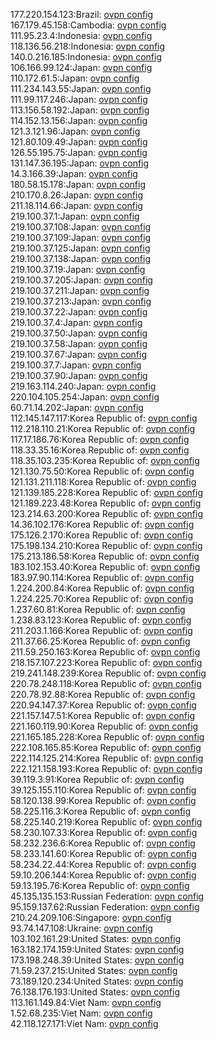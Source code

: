 177.220.154.123:Brazil: [ovpn config](vpn/177_220_154_123.ovpn)  
167.179.45.158:Cambodia: [ovpn config](vpn/167_179_45_158.ovpn)  
111.95.23.4:Indonesia: [ovpn config](vpn/111_95_23_4.ovpn)  
118.136.56.218:Indonesia: [ovpn config](vpn/118_136_56_218.ovpn)  
140.0.216.185:Indonesia: [ovpn config](vpn/140_0_216_185.ovpn)  
106.166.99.124:Japan: [ovpn config](vpn/106_166_99_124.ovpn)  
110.172.61.5:Japan: [ovpn config](vpn/110_172_61_5.ovpn)  
111.234.143.55:Japan: [ovpn config](vpn/111_234_143_55.ovpn)  
111.99.117.246:Japan: [ovpn config](vpn/111_99_117_246.ovpn)  
113.156.58.192:Japan: [ovpn config](vpn/113_156_58_192.ovpn)  
114.152.13.156:Japan: [ovpn config](vpn/114_152_13_156.ovpn)  
121.3.121.96:Japan: [ovpn config](vpn/121_3_121_96.ovpn)  
121.80.109.49:Japan: [ovpn config](vpn/121_80_109_49.ovpn)  
126.55.195.75:Japan: [ovpn config](vpn/126_55_195_75.ovpn)  
131.147.36.195:Japan: [ovpn config](vpn/131_147_36_195.ovpn)  
14.3.166.39:Japan: [ovpn config](vpn/14_3_166_39.ovpn)  
180.58.15.178:Japan: [ovpn config](vpn/180_58_15_178.ovpn)  
210.170.8.26:Japan: [ovpn config](vpn/210_170_8_26.ovpn)  
211.18.114.66:Japan: [ovpn config](vpn/211_18_114_66.ovpn)  
219.100.37.1:Japan: [ovpn config](vpn/219_100_37_1.ovpn)  
219.100.37.108:Japan: [ovpn config](vpn/219_100_37_108.ovpn)  
219.100.37.109:Japan: [ovpn config](vpn/219_100_37_109.ovpn)  
219.100.37.125:Japan: [ovpn config](vpn/219_100_37_125.ovpn)  
219.100.37.138:Japan: [ovpn config](vpn/219_100_37_138.ovpn)  
219.100.37.19:Japan: [ovpn config](vpn/219_100_37_19.ovpn)  
219.100.37.205:Japan: [ovpn config](vpn/219_100_37_205.ovpn)  
219.100.37.211:Japan: [ovpn config](vpn/219_100_37_211.ovpn)  
219.100.37.213:Japan: [ovpn config](vpn/219_100_37_213.ovpn)  
219.100.37.22:Japan: [ovpn config](vpn/219_100_37_22.ovpn)  
219.100.37.4:Japan: [ovpn config](vpn/219_100_37_4.ovpn)  
219.100.37.50:Japan: [ovpn config](vpn/219_100_37_50.ovpn)  
219.100.37.58:Japan: [ovpn config](vpn/219_100_37_58.ovpn)  
219.100.37.67:Japan: [ovpn config](vpn/219_100_37_67.ovpn)  
219.100.37.7:Japan: [ovpn config](vpn/219_100_37_7.ovpn)  
219.100.37.90:Japan: [ovpn config](vpn/219_100_37_90.ovpn)  
219.163.114.240:Japan: [ovpn config](vpn/219_163_114_240.ovpn)  
220.104.105.254:Japan: [ovpn config](vpn/220_104_105_254.ovpn)  
60.71.14.202:Japan: [ovpn config](vpn/60_71_14_202.ovpn)  
112.145.147.117:Korea Republic of: [ovpn config](vpn/112_145_147_117.ovpn)  
112.218.110.21:Korea Republic of: [ovpn config](vpn/112_218_110_21.ovpn)  
117.17.186.76:Korea Republic of: [ovpn config](vpn/117_17_186_76.ovpn)  
118.33.35.16:Korea Republic of: [ovpn config](vpn/118_33_35_16.ovpn)  
118.35.103.235:Korea Republic of: [ovpn config](vpn/118_35_103_235.ovpn)  
121.130.75.50:Korea Republic of: [ovpn config](vpn/121_130_75_50.ovpn)  
121.131.211.118:Korea Republic of: [ovpn config](vpn/121_131_211_118.ovpn)  
121.139.185.228:Korea Republic of: [ovpn config](vpn/121_139_185_228.ovpn)  
121.189.223.48:Korea Republic of: [ovpn config](vpn/121_189_223_48.ovpn)  
123.214.63.200:Korea Republic of: [ovpn config](vpn/123_214_63_200.ovpn)  
14.36.102.176:Korea Republic of: [ovpn config](vpn/14_36_102_176.ovpn)  
175.126.2.170:Korea Republic of: [ovpn config](vpn/175_126_2_170.ovpn)  
175.198.134.210:Korea Republic of: [ovpn config](vpn/175_198_134_210.ovpn)  
175.213.186.58:Korea Republic of: [ovpn config](vpn/175_213_186_58.ovpn)  
183.102.153.40:Korea Republic of: [ovpn config](vpn/183_102_153_40.ovpn)  
183.97.90.114:Korea Republic of: [ovpn config](vpn/183_97_90_114.ovpn)  
1.224.200.84:Korea Republic of: [ovpn config](vpn/1_224_200_84.ovpn)  
1.224.225.70:Korea Republic of: [ovpn config](vpn/1_224_225_70.ovpn)  
1.237.60.81:Korea Republic of: [ovpn config](vpn/1_237_60_81.ovpn)  
1.238.83.123:Korea Republic of: [ovpn config](vpn/1_238_83_123.ovpn)  
211.203.1.166:Korea Republic of: [ovpn config](vpn/211_203_1_166.ovpn)  
211.37.66.25:Korea Republic of: [ovpn config](vpn/211_37_66_25.ovpn)  
211.59.250.163:Korea Republic of: [ovpn config](vpn/211_59_250_163.ovpn)  
218.157.107.223:Korea Republic of: [ovpn config](vpn/218_157_107_223.ovpn)  
219.241.148.239:Korea Republic of: [ovpn config](vpn/219_241_148_239.ovpn)  
220.78.248.118:Korea Republic of: [ovpn config](vpn/220_78_248_118.ovpn)  
220.78.92.88:Korea Republic of: [ovpn config](vpn/220_78_92_88.ovpn)  
220.94.147.37:Korea Republic of: [ovpn config](vpn/220_94_147_37.ovpn)  
221.157.147.51:Korea Republic of: [ovpn config](vpn/221_157_147_51.ovpn)  
221.160.119.90:Korea Republic of: [ovpn config](vpn/221_160_119_90.ovpn)  
221.165.185.228:Korea Republic of: [ovpn config](vpn/221_165_185_228.ovpn)  
222.108.165.85:Korea Republic of: [ovpn config](vpn/222_108_165_85.ovpn)  
222.114.125.214:Korea Republic of: [ovpn config](vpn/222_114_125_214.ovpn)  
222.121.158.193:Korea Republic of: [ovpn config](vpn/222_121_158_193.ovpn)  
39.119.3.91:Korea Republic of: [ovpn config](vpn/39_119_3_91.ovpn)  
39.125.155.110:Korea Republic of: [ovpn config](vpn/39_125_155_110.ovpn)  
58.120.138.99:Korea Republic of: [ovpn config](vpn/58_120_138_99.ovpn)  
58.225.116.3:Korea Republic of: [ovpn config](vpn/58_225_116_3.ovpn)  
58.225.140.219:Korea Republic of: [ovpn config](vpn/58_225_140_219.ovpn)  
58.230.107.33:Korea Republic of: [ovpn config](vpn/58_230_107_33.ovpn)  
58.232.236.6:Korea Republic of: [ovpn config](vpn/58_232_236_6.ovpn)  
58.233.141.60:Korea Republic of: [ovpn config](vpn/58_233_141_60.ovpn)  
58.234.22.44:Korea Republic of: [ovpn config](vpn/58_234_22_44.ovpn)  
59.10.206.144:Korea Republic of: [ovpn config](vpn/59_10_206_144.ovpn)  
59.13.195.76:Korea Republic of: [ovpn config](vpn/59_13_195_76.ovpn)  
45.135.135.153:Russian Federation: [ovpn config](vpn/45_135_135_153.ovpn)  
95.159.137.62:Russian Federation: [ovpn config](vpn/95_159_137_62.ovpn)  
210.24.209.106:Singapore: [ovpn config](vpn/210_24_209_106.ovpn)  
93.74.147.108:Ukraine: [ovpn config](vpn/93_74_147_108.ovpn)  
103.102.161.29:United States: [ovpn config](vpn/103_102_161_29.ovpn)  
163.182.174.159:United States: [ovpn config](vpn/163_182_174_159.ovpn)  
173.198.248.39:United States: [ovpn config](vpn/173_198_248_39.ovpn)  
71.59.237.215:United States: [ovpn config](vpn/71_59_237_215.ovpn)  
73.189.120.234:United States: [ovpn config](vpn/73_189_120_234.ovpn)  
76.138.176.193:United States: [ovpn config](vpn/76_138_176_193.ovpn)  
113.161.149.84:Viet Nam: [ovpn config](vpn/113_161_149_84.ovpn)  
1.52.68.235:Viet Nam: [ovpn config](vpn/1_52_68_235.ovpn)  
42.118.127.171:Viet Nam: [ovpn config](vpn/42_118_127_171.ovpn)  
